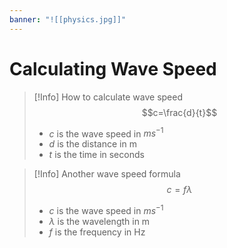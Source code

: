 ```yaml
---
banner: "![[physics.jpg]]"
---
```

# Calculating Wave Speed

> [!Info] How to calculate wave speed
> $$c=\frac{d}{t}$$
> - $c$ is the wave speed in $ms^{-1}$
> - $d$ is the distance in m
> - $t$ is the time in seconds

> [!Info] Another wave speed formula
> $$c=f\lambda$$
> - $c$ is the wave speed in $ms^{-1}$
> - $\lambda$ is the wavelength in m
> - $f$ is the frequency in Hz

